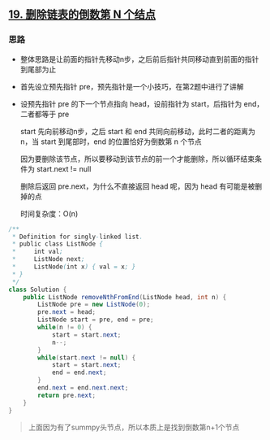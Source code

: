 ## [19. 删除链表的倒数第 N 个结点](https://leetcode-cn.com/problems/remove-nth-node-from-end-of-list/)

### 思路

- 整体思路是让前面的指针先移动n步，之后前后指针共同移动直到前面的指针到尾部为止

- 首先设立预先指针 pre，预先指针是一个小技巧，在第2题中进行了讲解

- 设预先指针 pre 的下一个节点指向 head，设前指针为 start，后指针为 end，二者都等于 pre

  start 先向前移动n步，之后 start 和 end 共同向前移动，此时二者的距离为 n，当 start 到尾部时，end 的位置恰好为倒数第 n 个节点

  因为要删除该节点，所以要移动到该节点的前一个才能删除，所以循环结束条件为 start.next != null

  删除后返回 pre.next，为什么不直接返回 head 呢，因为 head 有可能是被删掉的点

  时间复杂度：O(n)

~~~java
/**
 * Definition for singly-linked list.
 * public class ListNode {
 *     int val;
 *     ListNode next;
 *     ListNode(int x) { val = x; }
 * }
 */
class Solution {
    public ListNode removeNthFromEnd(ListNode head, int n) {    
        ListNode pre = new ListNode(0);
        pre.next = head;
        ListNode start = pre, end = pre;
        while(n != 0) {
            start = start.next;
            n--;
        }
        while(start.next != null) {
            start = start.next;
            end = end.next;
        }
        end.next = end.next.next;
        return pre.next;
    }
}
~~~

> 上面因为有了summpy头节点，所以本质上是找到倒数第n+1个节点